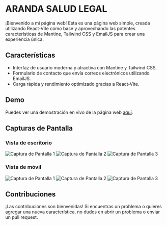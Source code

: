 # ARANDA SALUD LEGAL

¡Bienvenido a mi página web! Esta es una página web simple, creada utilizando React-Vite como base y aprovechando las potentes características de Mantine, Tailwind CSS y EmailJS para crear una experiencia única.

## Características

- Interfaz de usuario moderna y atractiva con Mantine y Tailwind CSS.
- Formulario de contacto que envía correos electrónicos utilizando EmailJS.
- Carga rápida y rendimiento optimizado gracias a React-Vite.

## Demo

Puedes ver una demostración en vivo de la página web [aquí](https://aranda-salud-legal.vercel.app/).

## Capturas de Pantalla

### Vista de escritorio

![Captura de Pantalla 1](public/screenshots/home-desktop.png)
![Captura de Pantalla 2](public/screenshots/home-desktop2.png)
![Captura de Pantalla 3](public/screenshots/home-desktop3.png)

### Vista de móvil

![Captura de Pantalla 1](public/screenshots/home-mobile.png)
![Captura de Pantalla 2](public/screenshots/home-mobile2.png)
![Captura de Pantalla 3](public/screenshots/home-mobile3.png)

## Contribuciones

¡Las contribuciones son bienvenidas! Si encuentras un problema o quieres agregar una nueva característica, no dudes en abrir un problema o enviar un pull request.
